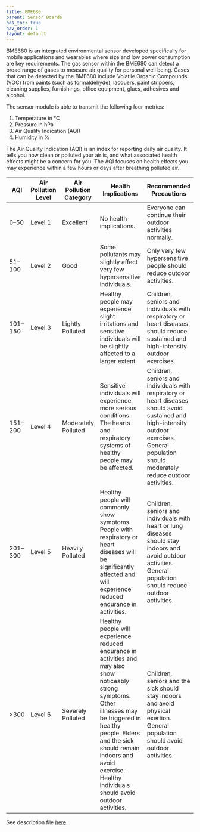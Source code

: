 ```yaml
---
title: BME680
parent: Sensor Boards
has_toc: true
nav_order: 1
layout: default
---
```


BME680 is an integrated environmental sensor developed specifically for mobile applications and wearables where size and low power consumption are key requirements. The gas sensor within the BME680 can detect a broad range of gases to measure air quality for personal well being. Gases that can be detected by the BME680 include Volatile Organic Compounds (VOC) from paints (such as formaldehyde), lacquers, paint strippers, cleaning supplies, furnishings, office equipment, glues, adhesives and alcohol.

The sensor module is able to transmit the following four metrics:
1. Temperature in °C
2. Pressure in hPa
3. Air Quality Indication (AQI)
4. Humidity in %


The Air Quality Indication (AQI) is an index for reporting daily air quality. It tells you how clean or polluted your air is, and what associated health effects might be a concern for you. The AQI focuses on health effects you may experience within a few hours or days after breathing polluted air. 

| AQI      | Air Pollution Level | Air Pollution Category           |           Health Implications                                                                                                                                                                                                                                                                          | Recommended Precautions                                                                                                                                                                                                   |
|----------|---------------------|-------------------------|-------------------------------------------------------------------------------------------------------------------------------------------------------------------------------------------------------------------------------------------------------------------------------------|---------------------------------------------------------------------------------------------------------------------------------------------------------------------------------------------------|
| 0–50     | Level 1             | Excellent               | No health implications.                                                                                                                                                                                                                                                             | Everyone can continue their outdoor activities normally.                                                                                                                                          |
| 51–100   | Level 2             | Good                    | Some pollutants may slightly affect very few hypersensitive individuals.                                                                                                                                                                                                            | Only very few hypersensitive people should reduce outdoor activities.                                                                                                                             |
| 101–150  | Level 3             | Lightly Polluted        | Healthy people may experience slight irritations and sensitive individuals will be slightly affected to a larger extent.                                                                                                                                                            | Children, seniors and individuals with respiratory or heart diseases should reduce sustained and high-intensity outdoor exercises.                                                                |
| 151–200  | Level 4             | Moderately Polluted     | Sensitive individuals will experience more serious conditions. The hearts and respiratory systems of healthy people may be affected.                                                                                                                                                | Children, seniors and individuals with respiratory or heart diseases should avoid sustained and high-intensity outdoor exercises. General population should moderately reduce outdoor activities. |
| 201–300  | Level 5             | Heavily Polluted        | Healthy people will commonly show symptoms. People with respiratory or heart diseases will be significantly affected and will experience reduced endurance in activities.                                                                                                           | Children, seniors and individuals with heart or lung diseases should stay indoors and avoid outdoor activities. General population should reduce outdoor activities.                              |
| >300     | Level 6             | Severely Polluted       | Healthy people will experience reduced endurance in activities and may also show noticeably strong symptoms. Other illnesses may be triggered in healthy people. Elders and the sick should remain indoors and avoid exercise. Healthy individuals should avoid outdoor activities. | Children, seniors and the sick should stay indoors and avoid physical exertion. General population should avoid outdoor activities.                                                               |




See description file [here](https://github.com/dramco-iwast/sensor-description-files/blob/master/BME680.yaml).